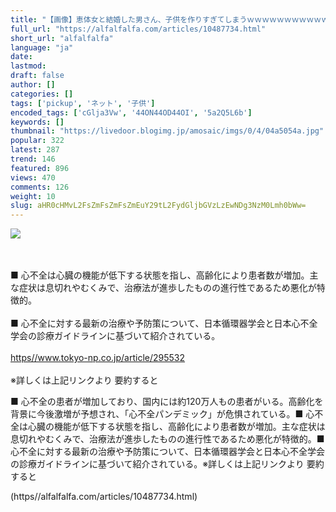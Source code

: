 ```yaml
---
title: "【画像】恵体女と結婚した男さん、子供を作りすぎてしまうｗｗｗｗｗｗｗｗｗｗｗｗｗｗｗｗｗｗｗｗｗｗｗ【pickup】 ＠ネットニュースのまとめ"
full_url: "https://alfalfalfa.com/articles/10487734.html"
short_url: "alfalfalfa"
language: "ja"
date: 
lastmod: 
draft: false
author: []
categories: []
tags: ['pickup', 'ネット', '子供']
encoded_tags: ['cGlja3Vw', '44ON44OD44OI', '5a2Q5L6b']
keywords: []
thumbnail: "https://livedoor.blogimg.jp/amosaic/imgs/0/4/04a5054a.jpg"
popular: 322
latest: 287
trend: 146
featured: 896
views: 470
comments: 126
weight: 10
slug: aHR0cHMvL2FsZmFsZmFsZmEuY29tL2FydGljbGVzLzEwNDg3NzM0Lmh0bWw=
---
```


![](https://livedoor.blogimg.jp/amosaic/imgs/0/4/04a5054a.jpg)

<div><br> <br> ■ 心不全は心臓の機能が低下する状態を指し、高齢化により患者数が増加。主な症状は息切れやむくみで、治療法が進歩したものの進行性であるため悪化が特徴的。<br> <br> ■ 心不全に対する最新の治療や予防策について、日本循環器学会と日本心不全学会の診療ガイドラインに基づいて紹介されている。<br> <br> <a href='https//www.tokyo-np.co.jp/article/295532' target='_blank' rel='nofollow'>https//www.tokyo-np.co.jp/article/295532</a><br> <br> ※詳しくは上記リンクより 要約すると<br> <p>■ 心不全の患者が増加しており、国内には約120万人もの患者がいる。高齢化を背景に今後激増が予想され、「心不全パンデミック」が危惧されている。■ 心不全は心臓の機能が低下する状態を指し、高齢化により患者数が増加。主な症状は息切れやむくみで、治療法が進歩したものの進行性であるため悪化が特徴的。■ 心不全に対する最新の治療や予防策について、日本循環器学会と日本心不全学会の診療ガイドラインに基づいて紹介されている。※詳しくは上記リンクより 要約すると</p></div>

(https//alfalfalfa.com/articles/10487734.html)
